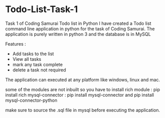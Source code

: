 # Todo-List-Task-1
Task 1 of Coding Samurai Todo list in Python
I have created a Todo list command line application in python for the task of Coding Samurai.
The application is purely written in python 3 and the database is in MySQL

Features : 
+ Add tasks to the list
+ View all tasks
+ mark any task complete
+ delete a task not required

The application can executed at any platform like windows, linux and mac.

some of the modules are not inbuilt so you have to install 
rich module : pip install rich
mysql-connector : pip install mysql-connector and pip install mysql-connector-python

make sure to source the .sql file in mysql before executing the application.

